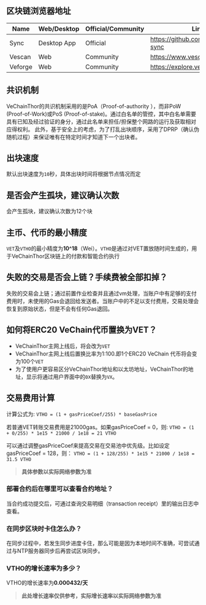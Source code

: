 ## 区块链浏览器地址

| Name| Web/Desktop | Official/Community | Link | 
| --- | --- | --- | --- |
| Sync | Desktop App | Official | https://github.com/vechain/thor-sync |
| Vescan | Web | Community  | https://www.vescan.io/  |
| Veforge | Web | Community  | https://explore.veforge.com/  |

## 共识机制
 VeChainThor的共识机制采用的是PoA（Proof-of-authority ），而非PoW (Proof-of-Work)或PoS (Proof-of-stake)。通过白名单的管控，其中白名单需要具有已知及经过验证的身分，通过此名单来担任/担保整个网路的运行及获取相对应得权利。 此外，基于安全上的考虑，为了打乱出块顺序，采用了DPRP（确认伪随机过程）来保证唯有在特定时间才知道下一个出块者。

## 出块速度
默认出块速度为`10`秒，具体出块时间将根据节点情况而定

## 是否会产生孤块，建议确认次数
会产生孤块，建议确认次数为12个块

## 主币、代币的最小精度
`VET`及`VTHO`的最小精度为**10^18**（Wei）。`VTHO`是通过对VET置放随时间生成的，用于VeChainThor区块链上的付款和智能合约执行

## 失败的交易是否会上链？手续费被全部扣掉？
失败的交易会上链；通过前置作业检查并且通过vm处理，当账户中有足够的支付费用时，未使用的Gas会退回给发送者。当账户中的不足以支付费用，交易处理会恢复到原始状态，但是不会有任何Gas退回。

## 如何将ERC20 VeChain代币置换为VET？
- VeChainThor主网上线后，将会改为`VET`
- VeChainThor主网上线后置换比率为1:100.即1个ERC20 VeChain 代币将会变为100个`VET`
- 为了使用户更容易区分VeChainThor地址和以太坊地址，VeChainThor的地址，显示将通过用户界面中的`0X`替换为`VX`。

## 交易费用计算
计算公式为:
`VTHO = (1 + gasPriceCoef/255) * baseGasPrice`

若普通VET转账交易费用是21000gas。如果gasPriceCoef = 0，则: 
`VTHO = (1 + 0/255) * 1e15 * 21000 / 1e18 = 21 VTHO`

可以通过调整gasPriceCoef来提高交易在交易池中优先级。比如设定gasPriceCoef = 128，则：
`VTHO = (1 + 128/255) * 1e15 * 21000 / 1e18 = 31.5 VTHO`

>**具体参数以实际网络参数为准**

### 部署合约后在哪里可以查看合约地址？
当合约成功提交后，可通过查询交易明细（transaction receipt）里的输出日志中查看。

### 在同步区块时卡住怎么办？
在同步过程中，若发生同步进度卡住，那么可能是因为本地时间不准确，可尝试通过与NTP服务器同步后再尝试区块同步。

### VTHO的增长速率为多少？
VTHO的增长速率为**0.000432/天**

>**此处增长速率仅供参考，实际增长速率以实际网络参数为准**

